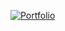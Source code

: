 [![Portfolio](https://img.shields.io/badge/Portfolio-Visit%20Now-8961B0?style=for-the-badge)](https://iesmeralda.github.io)
